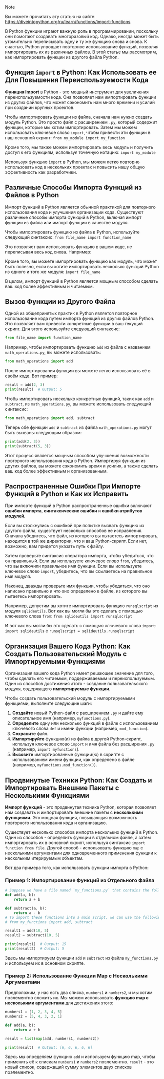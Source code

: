 > [!NOTE]
> Вы можете прочитать эту статью на сайте: https://diveintopython.org/ru/learn/functions/import-functions

В Python функции играют важную роль в программировании, поскольку они помогают создавать многоразовый код. Однако, иногда может быть утомительно переписывать одну и ту же функцию снова и снова. К счастью, Python упрощает повторное использование функций, позволяя импортировать их из различных файлов. В этой статье мы рассмотрим, как импортировать функции из другого файла Python.
  
## Функция `import` в Python: Как Использовать ее Для Повышения Переиспользуемости Кода

**Функция Import** в Python - это мощный инструмент для увеличения переиспользуемости кода. Она позволяет нам импортировать функции из других файлов, что может сэкономить нам много времени и усилий при создании крупных проектов.

Чтобы импортировать функции из файла, сначала нам нужно создать модуль Python. Это просто файл с расширением `.py`, который содержит функции, которые мы хотим импортировать. Затем мы можем использовать ключевое слово `import`, чтобы привести эти функции в наш основной скрипт: `from my_module import my_function`

Кроме того, мы также можем импортировать весь модуль и получить доступ к его функциям, используя точечную нотацию: `import my_module`

Используя функцию `import` в Python, мы можем легко повторно использовать код в нескольких проектах и повысить нашу общую эффективность как разработчики.

## Различные Способы Импорта Функций из Файлов в Python

Импорт функций в Python является обычной практикой для повторного использования кода и улучшения организации кода. Существуют различные способы импорта функций в Python, включая импорт функции из файла или импорт функции в качестве модуля.

Чтобы импортировать функцию из файла в Python, используйте следующий синтаксис: `from file_name import function_name`

Это позволяет вам использовать функцию в вашем коде, не переписывая весь код снова. Например:

Кроме того, вы можете импортировать функцию как модуль, что может быть полезно, если вы хотите импортировать несколько функций Python из одного и того же модуля: `import file_name`

В целом, импорт функций в Python является мощным способом сделать ваш код более эффективным и читаемым.

## Вызов Функции из Другого Файла

Одной из общепринятых практик в Python является повторное использование кода путем импорта функций из других файлов Python. Это позволяет вам привести конкретные функции в ваш текущий скрипт. Для этого используйте следующий синтаксис:

```python
from file_name import function_name
```

Например, чтобы импортировать функцию `add` из файла с названием `math_operations.py`, вы можете использовать:

```python
from math_operations import add
```

После импортирования функции вы можете легко использовать её в своём коде. Вот пример:

```python
result = add(2, 3)
print(result)  # Output: 5
```

Чтобы импортировать несколько конкретных функций, таких как `add` и `subtract`, из `math_operations.py`, вы можете использовать следующий синтаксис:

```python
from math_operations import add, subtract
```

Теперь обе функции `add` и `subtract` из файла `math_operations.py` могут быть вызваны следующим образом:

```python
print(add(2, 3))
print(subtract(5, 3))
```

Этот процесс является мощным способом улучшения возможности повторного использования кода в Python. Импортируя функции из других файлов, вы можете сэкономить время и усилия, а также сделать ваш код более эффективным и организованным.

## Распространенные Ошибки При Импорте Функций в Python и Как их Исправить

При импорте функций в Python распространенные ошибки включают **ошибки импорта**, **синтаксические ошибки** и **ошибки атрибутов модулей**.

Если вы столкнулись с ошибкой при попытке вызвать функцию из другого файла, существует несколько способов ее исправления. Сначала убедитесь, что файл, из которого вы пытаетесь импортировать, находится в той же директории, что и ваш Python-скрипт. Если нет, возможно, вам придется указать путь к файлу.

Затем проверьте синтаксис оператора импорта, чтобы убедиться, что он правильный. Если вы используете ключевое слово `from`, убедитесь, что вы включили правильное имя функции. Если вы используете ключевое слово `import`, убедитесь, что вы ссылаетесь на правильное имя модуля.

Наконец, дважды проверьте имя функции, чтобы убедиться, что оно написано правильно и что оно определено в файле, из которого вы пытаетесь импортировать.

Например, допустим вы хотите импортировать функцию `runsqlscript` из модуля `sqlideutils`. Вот как вы могли бы это сделать с помощью ключевого слова `from`: `from sqlideutils import runsqlscript`

И вот как вы могли бы это сделать с помощью ключевого слова `import`: `import sqlideutils` с `runsqlscript = sqlideutils.runsqlscript`

## Организация Вашего Кода Python: Как Создать Пользовательский Модуль с Импортируемыми Функциями

Организация вашего кода Python имеет решающее значение для того, чтобы сделать его читаемым, поддерживаемым и переиспользуемым. Один из способов достижения этого - создание пользовательского модуля, содержащего **импортируемые функции**.

Чтобы создать пользовательский модуль с импортируемыми функциями, выполните следующие шаги:

1. **Создайте** новый Python-файл с расширением `.py` и дайте ему описательное имя (например, `myfunctions.py`).
2. **Определите** одну или несколько функций в файле с использованием ключевого слова `def` и имени функции (например, `mod_function`).
3. **Сохраните** файл.
4. **Импортируйте** функцию(и) из файла в другой Python-скрипт, используя ключевое слово `import` и имя файла без расширения `.py` (например, `import myfunctions`).
5. **Вызовите** импортированные функции(ю) в скрипте с использованием имени функции, как определено в файле (например, `myfunctions.mod_function()`).

## Продвинутые Техники Python: Как Создать и Импортировать Внешние Пакеты с Несколькими Функциями

**Импорт функций** - это продвинутая техника Python, которая позволяет нам создавать и импортировать внешние пакеты с **несколькими функциями**. Это мощная функция, повышающая возможность повторного использования кода и организацию.

Существует несколько способов импорта нескольких функций в Python. Один из способов - определить функции в отдельном файле, а затем импортировать их в основной скрипт, используя синтаксис `import function from file`. Другой способ - использовать функцию `map` с несколькими аргументами для одновременного применения функции к нескольким итерируемым объектам.

Вот два примера того, как использовать функции импорта в Python:

### Пример 1: Импортирование Функций из Отдельного Файла

```python
# Suppose we have a file named `my_functions.py` that contains the following functions:
def add(a, b):
    return a + b

def subtract(a, b):
    return a - b
# To import these functions into a main script, we can use the following syntax:
# from my_functions import add, subtract

result1 = add(10, 5)
result2 = subtract(10, 5)

print(result1)  # Output: 15
print(result2)  # Output: 5
```

Здесь мы импортируем функции `add` и `subtract` из файла `my_functions.py` и используем их в основном скрипте.

### Пример 2: Использование Функции Map с Несколькими Аргументами

Предположим, у нас есть два списка, `numbers1` и `numbers2`, и мы хотим поэлементно сложить их. Мы можем использовать **функцию map с несколькими аргументами** для достижения этого:

```python
numbers1 = [1, 2, 3, 4, 5]
numbers2 = [5, 4, 3, 2, 1]

def add(a, b):
    return a + b

result = list(map(add, numbers1, numbers2))

print(result)  # Output: [6, 6, 6, 6, 6]
```

Здесь мы определяем функцию `add` и используем функцию map, чтобы применить её к спискам `numbers1` и `numbers2` поэлементно. `result` - это новый список, содержащий сумму элементов двух списков поэлементно.
